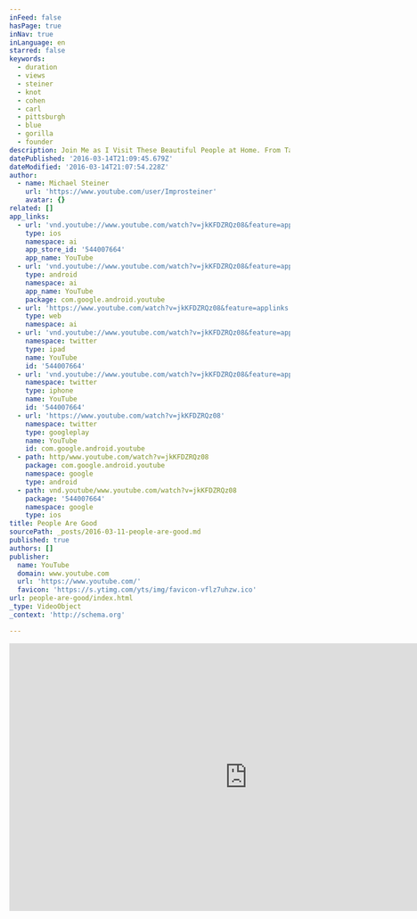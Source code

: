 ```yaml
---
inFeed: false
hasPage: true
inNav: true
inLanguage: en
starred: false
keywords:
  - duration
  - views
  - steiner
  - knot
  - cohen
  - carl
  - pittsburgh
  - blue
  - gorilla
  - founder
description: Join Me as I Visit These Beautiful People at Home. From Tashkent to St. Petersburg
datePublished: '2016-03-14T21:09:45.679Z'
dateModified: '2016-03-14T21:07:54.228Z'
author:
  - name: Michael Steiner
    url: 'https://www.youtube.com/user/Improsteiner'
    avatar: {}
related: []
app_links:
  - url: 'vnd.youtube://www.youtube.com/watch?v=jkKFDZRQz08&feature=applinks'
    type: ios
    namespace: ai
    app_store_id: '544007664'
    app_name: YouTube
  - url: 'vnd.youtube://www.youtube.com/watch?v=jkKFDZRQz08&feature=applinks'
    type: android
    namespace: ai
    app_name: YouTube
    package: com.google.android.youtube
  - url: 'https://www.youtube.com/watch?v=jkKFDZRQz08&feature=applinks'
    type: web
    namespace: ai
  - url: 'vnd.youtube://www.youtube.com/watch?v=jkKFDZRQz08&feature=applinks'
    namespace: twitter
    type: ipad
    name: YouTube
    id: '544007664'
  - url: 'vnd.youtube://www.youtube.com/watch?v=jkKFDZRQz08&feature=applinks'
    namespace: twitter
    type: iphone
    name: YouTube
    id: '544007664'
  - url: 'https://www.youtube.com/watch?v=jkKFDZRQz08'
    namespace: twitter
    type: googleplay
    name: YouTube
    id: com.google.android.youtube
  - path: http/www.youtube.com/watch?v=jkKFDZRQz08
    package: com.google.android.youtube
    namespace: google
    type: android
  - path: vnd.youtube/www.youtube.com/watch?v=jkKFDZRQz08
    package: '544007664'
    namespace: google
    type: ios
title: People Are Good
sourcePath: _posts/2016-03-11-people-are-good.md
published: true
authors: []
publisher:
  name: YouTube
  domain: www.youtube.com
  url: 'https://www.youtube.com/'
  favicon: 'https://s.ytimg.com/yts/img/favicon-vflz7uhzw.ico'
url: people-are-good/index.html
_type: VideoObject
_context: 'http://schema.org'

---
```

<iframe src="https://cdn.embedly.com/widgets/media.html?src=https%3A%2F%2Fwww.youtube.com%2Fembed%2FjkKFDZRQz08%3Ffeature%3Doembed&amp;url=https%3A%2F%2Fwww.youtube.com%2Fwatch%3Fv%3DjkKFDZRQz08&amp;image=https%3A%2F%2Fi.ytimg.com%2Fvi%2FjkKFDZRQz08%2Fhqdefault.jpg&amp;key=b7d04c9b404c499eba89ee7072e1c4f7&amp;type=text%2Fhtml&amp;schema=youtube" width="854" height="480" scrolling="no" frameborder="0" allowfullscreen="allowfullscreen" style=""></iframe>